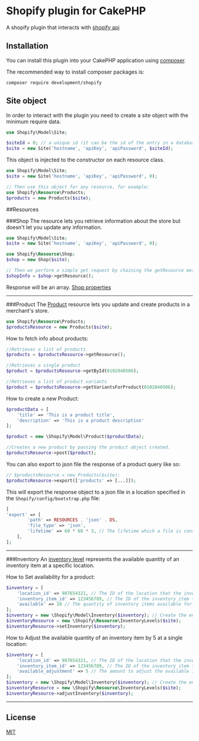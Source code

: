# Shopify plugin for CakePHP
A shopify plugin that interacts with [shopify api](https://shopify.dev/docs/admin-api/rest/reference)
## Installation

You can install this plugin into your CakePHP application using [composer](https://getcomposer.org).

The recommended way to install composer packages is:

```
composer require development/shopify
```
## Site object

In order to interact with the plugin you need to create a site object with the minimum require data.
```php
use Shopify\Model\Site;

$siteId = 0; // a unique id (it can be the id of the entry in a database table)
$site = new Site('hostname', 'apiKey', 'apiPassword', $siteId);
```

This object is injected to the constructor on each resource class.

```php
use Shopify\Model\Site;
$site = new Site('hostname', 'apiKey', 'apiPassword', 0);

// Then use this object for any resource, for example:
use Shopify\Resource\Products;
$products = new Products($site);
```

##Resources

###Shop
The resource lets you retrieve information about the store but doesn't let you update any information.
```php
use Shopify\Model\Site;
$site = new Site('hostname', 'apiKey', 'apiPassword', 0);

use Shopify\Resource\Shop;
$shop = new Shop($site);

// Then we perform a simple get request by chaining the getResource method
$shopInfo = $shop->getResource();
```
Response will be an array. [Shop properties](https://shopify.dev/docs/admin-api/rest/reference/store-properties/shop#properties-2021-01)
___
###Product
The [Product](https://shopify.dev/docs/admin-api/rest/reference/products/product#properties-2021-01) resource lets you update and create products in a merchant's store.

```php
use Shopify\Resource\Products;
$productsResource = new Products($site);
```

How to fetch info about products:
```php
//Retrieves a list of products
$products = $productsResource->getResource();

//Retrieves a single product
$product = $productsResource->getById(0102040506);

//Retrieves a list of product variants
$product = $productsResource->getVariantsForProduct(0102040506);
```

How to create a new Product:
```php
$productData = [
    'title' => 'This is a product title',
    'description' => 'This is a product description'
];

$product = new \Shopify\Model\Product($productData);

//Creates a new product by passing the product object created.
$productsResource->post($product);
```

You can also export to json file the response of a product query like so:
```php
// $productsResource = new Products($site);
$productsResource->export(['products' => [...]]);
```
This will export the response object to a json file in a location specified in the `Shopify/config/bootstrap.php` file:
```php
[
'export' => [
        'path' => RESOURCES . 'json' . DS,
        'file_type' => 'json',
        'lifetime' => 60 * 60 * 3, // The lifetime which a file is consider to be old
    ],
];
```

___

###Inventory
An [inventory level](https://shopify.dev/docs/admin-api/rest/reference/inventory/inventorylevel#properties-2021-01) represents the available quantity of an inventory item at a specific location.

How to Set availability for a product:
```php
$inventory = [
    'location_id' => 987654321, // The ID of the location that the inventory level belongs to.
    'inventory_item_id' => 123456789, // The ID of the inventory item that the inventory level belongs to.
    'available' => 10 // The quantity of inventory items available for sale.
];
$inventory = new \Shopify\Model\Inventory($inventory); // Create the entity;
$inventoryResource = new \Shopify\Resource\InventoryLevels($site);
$inventoryResource->setInventory($inventory);
```

How to Adjust the available quantity of an inventory item by 5 at a single location:
```php
$inventory = [
    'location_id' => 987654321, // The ID of the location that the inventory level belongs to.
    'inventory_item_id' => 123456789, // The ID of the inventory item that the inventory level belongs to.
    'available_adjustment' => 5 // The amount to adjust the available inventory quantity. Send negative values to subtract from the current available quantity.
];
$inventory = new \Shopify\Model\Inventory($inventory); // Create the entity;
$inventoryResource = new \Shopify\Resource\InventoryLevels($site);
$inventoryResource->adjustInventory($inventory);
```
____

## License
[MIT](https://choosealicense.com/licenses/mit/)
